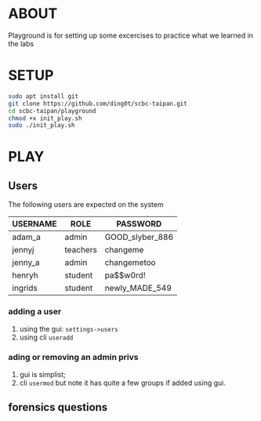 # ABOUT
Playground is for setting up some excercises to practice what we learned in the labs

# SETUP
```sh
sudo apt install git
git clone https://github.com/ding0t/scbc-taipan.git
cd scbc-taipan/playground
chmod +x init_play.sh
sudo ./init_play.sh
```

# PLAY

## Users
The following users are expected on the system

| USERNAME | ROLE | PASSWORD |
|---------|---------|---------|
| adam_a | admin | GOOD_slyber_886 | 
| jennyj | teachers | changeme | 
| jenny_a | admin | changemetoo | 
| henryh | student | pa$$w0rd! | 
| ingrids | student | newly_MADE_549 |

### adding a user
1. using the gui: `settings->users`
1. using cli `useradd`

### ading or removing an admin privs
1. gui is simplist; 
1. cli `usermod` but note it has quite a few groups if added using gui.

## forensics questions




